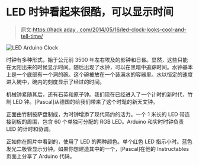# LED 时钟看起来很酷，可以显示时间

> 原文:[https://hack aday . com/2014/05/16/led-clock-looks-cool-and-tell-time/](https://hackaday.com/2014/05/16/led-clock-looks-cool-and-tells-time/)

![LED Arduino Clock](../Images/40708b2deb88f9f5da92681ef704c19f.png)

时钟有多种形式，始于公元前 3500 年左右埃及的影钟和日晷。显然，这些只能在太阳出来的时候显示时间。随后出现了水钟，可以在黑暗中追踪时间。水钟基本上是一个底部有一个洞的碗。这个碗被放在一个装满水的容器里。水以恒定的速度进入碗中，碗内的刻度显示了经过的时间。

机械钟紧随其后，还有石英和原子钟。我们现在已经进入了一个计时的新时代，竹制 LED 钟。[Pascal]从德国的给我们带来了这个时髦的新天文钟。

正面由竹制披萨盘制成，为时钟增添了现代简约的活力。一个 1 米长的 LED 带连接到板的周围，包含 60 个单独可分配的 RGB LED。Arduino 和实时时钟负责 LED 的计时和协调。

正如你在照片中看到的，使用了 LED 的两种颜色。单个红色 LED 指示小时。蓝色发光二极管显示分钟。如果你想建造其中的一个，[Pascal]在他的 Instructables 页面上分享了 Arduino 代码。